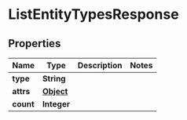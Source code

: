 

# ListEntityTypesResponse

## Properties

Name | Type | Description | Notes
------------ | ------------- | ------------- | -------------
**type** | **String** |  | 
**attrs** | [**Object**](.md) |  | 
**count** | **Integer** |  | 



